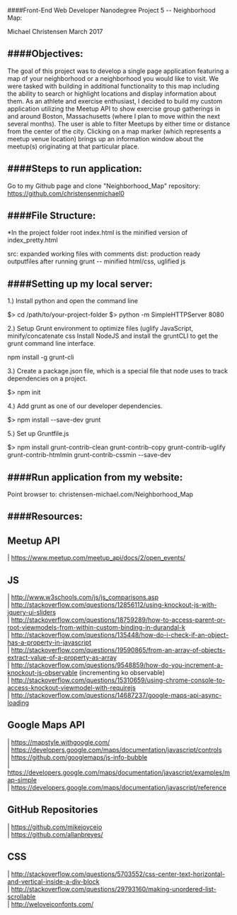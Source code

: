 ####Front-End Web Developer Nanodegree Project 5 -- Neighborhood Map:

Michael Christensen
March 2017

####Objectives:
--------------
The goal of this project was to develop a single page application featuring a map of your neighborhood or a neighborhood you would like to visit. We were tasked with building in additional functionality to this map including the ability to search or highlight locations and display information about them. As an athlete and exercise enthusiast, I decided to build my custom application utilizing the Meetup API to show exercise group gatherings in and around Boston, Massachusetts (where I plan to move within the next several months). The user is able to filter Meetups by either time or distance from the center of the city. Clicking on a map marker (which represents a meetup venue location) brings up an information window about the meetup(s) originating at that particular place. 

####Steps to run application:
--------------
Go to my Github page and clone "Neighborhood_Map" repository: https://github.com/christensenmichael0

####File Structure:
---------------
*In the project folder root index.html is the minified version of index_pretty.html 

src: expanded working files with comments
dist: production ready outputfiles after running grunt -- minified html/css, uglified js

####Setting up my local server:
----------------------------
1.) Install python and open the command line

$> cd /path/to/your-project-folder
$> python -m SimpleHTTPServer 8080

2.) Setup Grunt environment to optimize files (uglify JavaScript, minify/concatenate css
Install NodeJS and install the gruntCLI to get the grunt command line interface.

npm install -g grunt-cli 

3.) Create a package.json file, which is a special file that node uses to track dependencies on a project.

$> npm  init

4.) Add grunt as one of our developer dependencies. 

$> npm install --save-dev grunt

5.) Set up Gruntfile.js

$> npm install grunt-contrib-clean grunt-contrib-copy grunt-contrib-uglify grunt-contrib-htmlmin grunt-contrib-cssmin --save-dev


####Run application from my website:
----------------------------
Point browser to: christensen-michael.com/Neighborhood_Map

####Resources:
----------------------------

Meetup API
---
| https://www.meetup.com/meetup_api/docs/2/open_events/

JS
---
| http://www.w3schools.com/js/js_comparisons.asp  
| http://stackoverflow.com/questions/12856112/using-knockout-js-with-jquery-ui-sliders  
| http://stackoverflow.com/questions/18759289/how-to-access-parent-or-root-viewmodels-from-within-custom-binding-in-durandal-k  
| http://stackoverflow.com/questions/135448/how-do-i-check-if-an-object-has-a-property-in-javascript  
| http://stackoverflow.com/questions/19590865/from-an-array-of-objects-extract-value-of-a-property-as-array  
| http://stackoverflow.com/questions/9548859/how-do-you-increment-a-knockout-js-observable (incrementing ko observable)  
| http://stackoverflow.com/questions/15310659/using-chrome-console-to-access-knockout-viewmodel-with-requirejs  
| http://stackoverflow.com/questions/14687237/google-maps-api-async-loading  

Google Maps API
---------------
| https://mapstyle.withgoogle.com/  
| https://developers.google.com/maps/documentation/javascript/controls  
| https://github.com/googlemaps/js-info-bubble  
| https://developers.google.com/maps/documentation/javascript/examples/map-simple  
| https://developers.google.com/maps/documentation/javascript/reference  

GitHub Repositories
-------------------
| https://github.com/mikejoyceio  
| https://github.com/allanbreyes/  

CSS
----
| http://stackoverflow.com/questions/5703552/css-center-text-horizontal-and-vertical-inside-a-div-block  
| http://stackoverflow.com/questions/29793160/making-unordered-list-scrollable  
| http://weloveiconfonts.com/  


